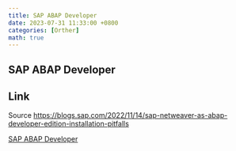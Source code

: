 ```yaml
---
title: SAP ABAP Developer
date: 2023-07-31 11:33:00 +0800
categories: [Orther]
math: true
---
```


## SAP ABAP Developer

## Link

Source https://blogs.sap.com/2022/11/14/sap-netweaver-as-abap-developer-edition-installation-pitfalls

[SAP ABAP Developer](https://vyqyty.github.io/assets/img/uploads/tutorial_sap.pdf)
